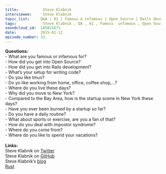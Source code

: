 ```yaml
--- 
title:           Steve Klabnik 
interviewee:     Steve Klabnik 
topic_list:     Q&A | 01 | Famous & infamous | Open Source | Rails development | Coding setup | Workspace | New York & travel | NY startups | Routine |  Vacations | Impostor syndrome
tags:            Steve Klabnik , QA , 01 , Famous  infamous , Open Source , Rails development , Coding setup , Workspace , New York  travel , NY startups , Routine ,  Vacations , Impostor syndrome
soundcloud_id:  185821671
date:           2015-01-12
episode_number: 33
---
```


<p class="show_notes_display"><b>Questions:</b><br>- What are you famous or infamous for?<br>- How did you get into Open Source?<br>- How did you get into Rails development?<br>- What’s your setup for writing code?<br>- Do you like tmux?<br>- Do yo like working from home, office, coffee shop,…?<br>- Where do you live these days?<br>- Why did you move to New York?<br>- Compared to the Bay Area, how is the startup scene in New York these days?<br>- Have you ever been burned by a startup so far?<br>- Do you have a daily routine?<br>- What about sports or exercise, are you a fan of that?<br>- How do you deal with impostor syndrome?<br>- Where do you come from?<br>- Where do you like to spend your vacations?<br><br><b>Links:</b><br>Steve Klabnik on <a rel="nofollow" target="_blank" href="https://twitter.com/steveklabnik">Twitter</a><br>Steve Klabnik on <a rel="nofollow" target="_blank" href="https://github.com/steveklabnik">GitHub</a><br>Steve Klabnik’s <a rel="nofollow" target="_blank" href="http://blog.steveklabnik.com/">blog</a><br><a rel="nofollow" target="_blank" href="http://www.rust-lang.org/">Rust</a></p>
